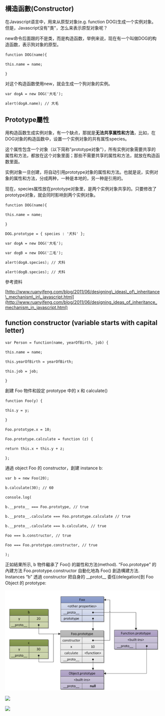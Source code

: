 ## 構造函數\(Constructor\)

在Javascript语言中，用来从原型对象\(e.g. function DOG\)生成一个实例对象。但是，Javascript没有"类"，怎么来表示原型对象呢？

new命令后面跟的不是类，而是构造函数，举例来说，现在有一个叫做DOG的构造函数，表示狗对象的原型。

`function DOG(name){`

`this.name = name;`

`}`

对这个构造函数使用new，就会生成一个狗对象的实例。

`var dogA = new DOG('大毛');`

`alert(dogA.name); // 大毛`

## Prototype屬性

用构造函数生成实例对象，有一个缺点，那就是**无法共享属性和方法**，比如，在DOG对象的构造函数中，设置一个实例对象的共有属性species。

这个属性包含一个对象（以下简称"prototype对象"），所有实例对象需要共享的属性和方法，都放在这个对象里面；那些不需要共享的属性和方法，就放在构造函数里面。

实例对象一旦创建，将自动引用prototype对象的属性和方法。也就是说，实例对象的属性和方法，分成两种，一种是本地的，另一种是引用的。

现在，species属性放在prototype对象里，是两个实例对象共享的。只要修改了prototype对象，就会同时影响到两个实例对象。

`function DOG(name){`

`this.name = name;`

`}`

`DOG.prototype = { species : '犬科' };`

`var dogA = new DOG('大毛');`

`var dogB = new DOG('二毛');`

`alert(dogA.species); // 犬科`

`alert(dogB.species); // 犬科`

參考資料

[http://www.ruanyifeng.com/blog/2011/06/designing\_ideas\_of\_inheritance\_mechanism\_in\_javascript.html](http://www.ruanyifeng.com/blog/2011/06/designing_ideas_of_inheritance_mechanism_in_javascript.html)

## function constructor \(variable starts with capital letter\)

`var Person = function(name, yearOfBirth, job) {`

`this.name = name;`

`this.yearOfBirth = yearOfBirth;`

`this.job = job;`

`}`

創建 Foo 物件和設定 prototype 中的 x 和 calculate\(\)

`function Foo(y) {`

`this.y = y;`

`}`

`Foo.prototype.x = 10;`

`Foo.prototype.calculate = function (z) {`

`return this.x + this.y + z;`

`};`

通過 object Foo 的 constructor，創建 instance b:

`var b = new Foo(20);`

`b.calculate(30); // 60`

`console.log(`

`b.__proto__ === Foo.prototype, // true`

`b.__proto__.calculate === Foo.prototype.calculate // true`

`b.__proto__.calculate === b.calculate, // true`

`Foo === b.constructor, // true`

`Foo === Foo.prototype.constructor, // true`

`);`

正如結果所示, b 物件繼承了 Foo\(\) 的屬性和方法\(method\). “Foo.prototype” 的內建方法 Foo.prototype.constructor 自動化地為 Foo\(\) 創造構建方法.  
Instances “b” 透過 constructor 把自身的 \_\_protot\_\_ 委任\(delegation\)到 Foo Object 的 prototype:

![](/assets/js-13)

![](blob:file:///bccb5ad5-7f7d-4558-a7a2-75904196481f)

![](blob:file:///1077cbd0-a5c1-4208-afa4-7021297e4c93)

